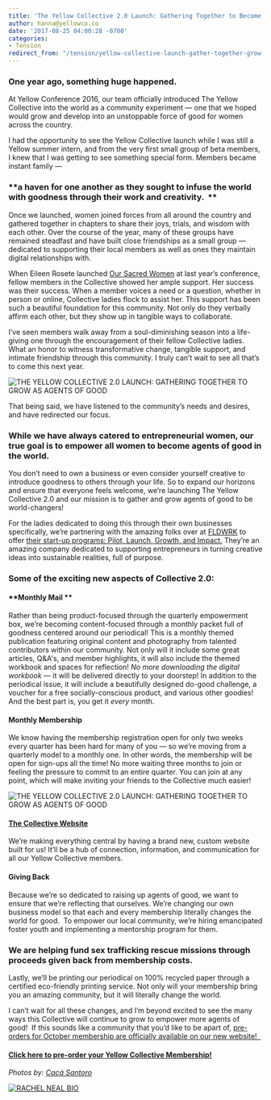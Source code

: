 ```yaml
---
title: 'The Yellow Collective 2.0 Launch: Gathering Together to Become Agents of Good'
author: hanna@yellowco.co
date: '2017-08-25 04:00:28 -0700'
categories:
- Tension
redirect_from: "/tension/yellow-collective-launch-gather-together-grow-agents-of-good/"
---
```


### One year ago, something huge happened.

At Yellow Conference 2016, our team officially introduced The Yellow Collective into the world as a community experiment — one that we hoped would grow and develop into an unstoppable force of good for women across the country.

I had the opportunity to see the Yellow Collective launch while I was still a Yellow summer intern, and from the very first small group of beta members, I knew that I was getting to see something special form. Members became instant family —

### **a haven for one another as they sought to infuse the world with goodness through their work and creativity.  **

Once we launched, women joined forces from all around the country and gathered together in chapters to share their joys, trials, and wisdom with each other. Over the course of the year, many of these groups have remained steadfast and have built close friendships as a small group — dedicated to supporting their local members as well as ones they maintain digital relationships with.

When Eileen Rosete launched [Our Sacred Women](http://www.oursacredwomen.com/) at last year’s conference, fellow members in the Collective showed her ample support. Her success was their success. When a member voices a need or a question, whether in person or online, Collective ladies flock to assist her. This support has been such a beautiful foundation for this community. Not only do they verbally affirm each other, but they show up in tangible ways to collaborate.  

I’ve seen members walk away from a soul-diminishing season into a life-giving one through the encouragement of their fellow Collective ladies. What an honor to witness transformative change, tangible support, and intimate friendship through this community. I truly can’t wait to see all that’s to come this next year.

![THE YELLOW COLLECTIVE 2.0 LAUNCH: GATHERING TOGETHER TO GROW AS AGENTS OF GOOD](http://yellowco.co/wp-content/uploads/2017/08/Yellow2016-436.jpg)

That being said, we have listened to the community’s needs and desires, and have redirected our focus.

### **While we have always catered to entrepreneurial women, our true goal is to empower all women to become agents of good in the world.**

You don’t need to own a business or even consider yourself creative to introduce goodness to others through your life. So to expand our horizons and ensure that everyone feels welcome, we’re launching The Yellow Collective 2.0 and our mission is to gather and grow agents of good to be world-changers!

For the ladies dedicated to doing this through their own businesses specifically, we’re partnering with the amazing folks over at [FLDWRK](https://fldwrk.io/) to offer [their start-up programs: Pilot, Launch, Growth, and Impact.](https://fldwrk.io/startups/) They’re an amazing company dedicated to supporting entrepreneurs in turning creative ideas into sustainable realities, full of purpose.

### **Some of the exciting new aspects of Collective 2.0:**

#### **Monthly Mail **

Rather than being product-focused through the quarterly empowerment box, we’re becoming content-focused through a monthly packet full of goodness centered around our periodical! This is a monthly themed publication featuring original content and photography from talented contributors within our community. Not only will it include some great articles, Q&A's, and member highlights, it will also include the themed workbook and spaces for reflection! _No more downloading the digital workbook_ — it will be delivered directly to your doorstep! In addition to the periodical issue, it will include a beautifully designed do-good challenge, a voucher for a free socially-conscious product, and various other goodies! And the best part is, you get it _every_ month.

#### **Monthly Membership**

We know having the membership registration open for only two weeks every quarter has been hard for many of you — so we’re moving from a quarterly model to a monthly one. In other words, the membership will be open for sign-ups all the time! No more waiting three months to join or feeling the pressure to commit to an entire quarter. You can join at any point, which will make inviting your friends to the Collective much easier!

![THE YELLOW COLLECTIVE 2.0 LAUNCH: GATHERING TOGETHER TO GROW AS AGENTS OF GOOD](http://yellowco.co/wp-content/uploads/2017/08/Yellow2016-410.jpg)

#### [**The Collective Website**](https://yellowcollective.co/)

We’re making everything central by having a brand new, custom website built for us! It’ll be a hub of connection, information, and communication for all our Yellow Collective members.

#### **Giving Back**

Because we’re so dedicated to raising up agents of good, we want to ensure that we’re reflecting that ourselves. We’re changing our own business model so that each and every membership literally changes the world for good.  To empower our local community, we’re hiring emancipated foster youth and implementing a mentorship program for them.

### **We are helping fund sex trafficking rescue missions through proceeds given back from membership costs.**

Lastly, we’ll be printing our periodical on 100% recycled paper through a certified eco-friendly printing service. Not only will your membership bring you an amazing community, but it will literally change the world.

I can’t wait for all these changes, and I’m beyond excited to see the many ways this Collective will continue to grow to empower more agents of good!  If this sounds like a community that you’d like to be apart of, [pre-orders for October membership are officially available on our new website!  ](https://yellowcollective.co/)

#### [Click here to pre-order your Yellow Collective Membership!](https://yellowcollective.co/)

_Photos by: [Cacá Santoro](http://cacasantoro.com/)_

[![RACHEL NEAL BIO](http://yellowco.co/wp-content/uploads/2017/05/RACHEL-NEAL-BIO.jpg)](https://www.instagram.com/rachelhneal/)
